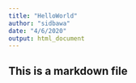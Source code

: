 ```yaml
---
title: "HelloWorld"
author: "sidbawa"
date: "4/6/2020"
output: html_document
---
```

## This is a markdown file
